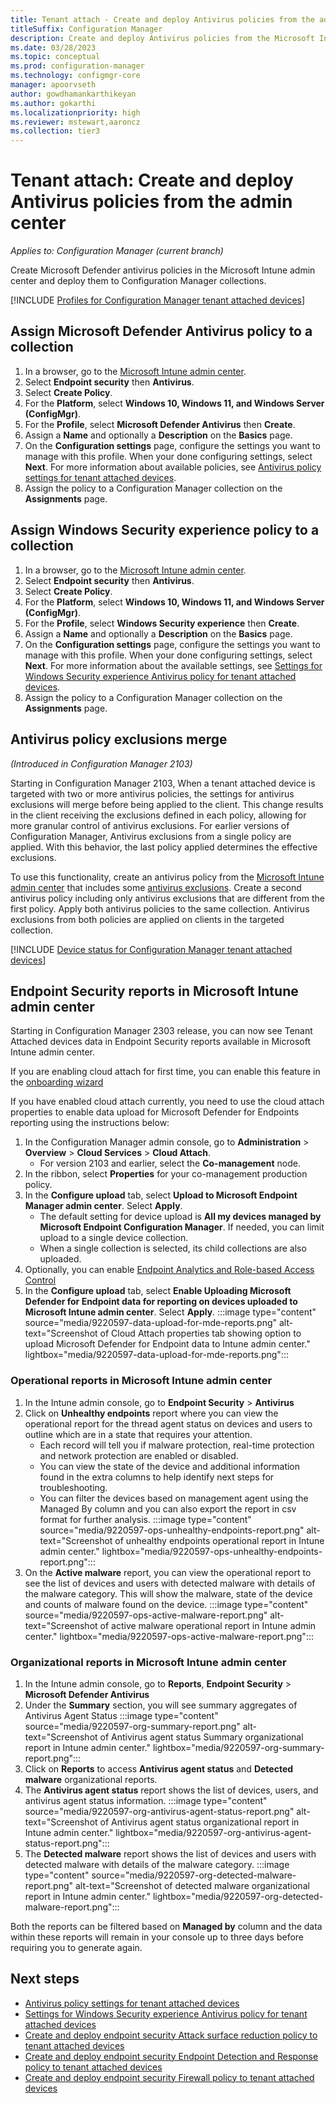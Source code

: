 ```yaml
---
title: Tenant attach - Create and deploy Antivirus policies from the admin center
titleSuffix: Configuration Manager
description: Create and deploy Antivirus policies from the Microsoft Intune admin center and for Configuration Manager collections.
ms.date: 03/28/2023
ms.topic: conceptual
ms.prod: configuration-manager
ms.technology: configmgr-core
manager: apoorvseth
author: gowdhamankarthikeyan
ms.author: gokarthi
ms.localizationpriority: high
ms.reviewer: mstewart,aaroncz 
ms.collection: tier3
---
```


# <a name="bkmk_atp"></a> Tenant attach: Create and deploy Antivirus policies from the admin center
<!--5691658-->
*Applies to: Configuration Manager (current branch)*

Create Microsoft Defender antivirus policies in the Microsoft Intune admin center and deploy them to Configuration Manager collections.

<!--Adding Include for Prerequisites-->

[!INCLUDE [Profiles for Configuration Manager tenant attached devices](./includes/configmgr-endpoint-security-prerequisties.md)]

## <a name="bkmk_av"></a> Assign Microsoft Defender Antivirus policy to a collection

1. In a browser, go to the [Microsoft Intune admin center](https://go.microsoft.com/fwlink/?linkid=2109431).
1. Select **Endpoint security** then **Antivirus**.
1. Select **Create Policy**.
1. For the **Platform**, select **Windows 10, Windows 11, and Windows Server (ConfigMgr)**.
1. For the **Profile**, select **Microsoft Defender Antivirus** then **Create**.
1. Assign a **Name** and optionally a **Description** on the **Basics** page.
1. On the **Configuration settings** page, configure the settings you want to manage with this profile. When your done configuring settings, select **Next**. For more information about available policies, see [Antivirus policy settings for tenant attached devices](../../intune/protect/antivirus-microsoft-defender-settings-windows-tenant-attach.md?toc=/mem/configmgr/tenant-attach/toc.json&bc=/mem/configmgr/tenant-attach/breadcrumb/toc.json).
1. Assign the policy to a Configuration Manager collection on the **Assignments** page.

## <a name="bkmk_security"></a> Assign Windows Security experience policy to a collection

1. In a browser, go to the [Microsoft Intune admin center](https://go.microsoft.com/fwlink/?linkid=2109431).
1. Select **Endpoint security** then **Antivirus**.
1. Select **Create Policy**.
1. For the **Platform**, select **Windows 10, Windows 11, and Windows Server (ConfigMgr)**.
1. For the **Profile**, select **Windows Security experience** then **Create**.
1. Assign a **Name** and optionally a **Description** on the **Basics** page.
1. On the **Configuration settings** page, configure the settings you want to manage with this profile. When your done configuring settings, select **Next**. For more information about the available settings, see [Settings for Windows Security experience Antivirus policy for tenant attached devices](../../intune/protect/antivirus-windows-security-settings-windows-tenant-attach.md?toc=/mem/configmgr/tenant-attach/toc.json&bc=/mem/configmgr/tenant-attach/breadcrumb/toc.json).
1. Assign the policy to a Configuration Manager collection on the **Assignments** page.

## <a name="bkmk_exclusion"></a> Antivirus policy exclusions merge
<!--9089764 -->

*(Introduced in Configuration Manager 2103)*

Starting in Configuration Manager 2103, When a tenant attached device is targeted with two or more antivirus policies, the settings for antivirus exclusions will merge before being applied to the client. This change results in the client receiving the exclusions defined in each policy, allowing for more granular control of antivirus exclusions. For earlier versions of Configuration Manager, Antivirus exclusions from a single policy are applied. With this behavior, the last policy applied determines the effective exclusions. <!--9397015-->

To use this functionality, create an antivirus policy from the [Microsoft Intune admin center](https://go.microsoft.com/fwlink/?linkid=2109431) that includes some [antivirus exclusions](../../intune/protect/antivirus-microsoft-defender-settings-windows-tenant-attach.md?toc=/mem/configmgr/tenant-attach/toc.json&bc=/mem/configmgr/tenant-attach/breadcrumb/toc.json#microsoft-defender-antivirus-exclusions). Create a second antivirus policy including only antivirus exclusions that are different from the first policy. Apply both antivirus policies to the same collection. Antivirus exclusions from both policies are applied on clients in the targeted collection.

[!INCLUDE [Device status for Configuration Manager tenant attached devices](./includes/configmgr-endpoint-security-device-status.md)]

## <a name="bkmk_mdereports"></a>Endpoint Security reports in Microsoft Intune admin center

Starting in Configuration Manager 2303 release, you can now see Tenant Attached devices data in Endpoint Security reports available in Microsoft Intune admin center.

If you are enabling cloud attach for first time, you can enable this feature in the [onboarding wizard](../../configmgr/cloud-attach/enable.md)

If you have enabled cloud attach currently, you need to use the cloud attach properties to enable data upload for Microsoft Defender for Endpoints reporting using the instructions below:

1. In the Configuration Manager admin console, go to **Administration** > **Overview** > **Cloud Services** > **Cloud Attach**.
   - For version 2103 and earlier, select the **Co-management** node.
1. In the ribbon, select **Properties** for your co-management production policy.
1. In the **Configure upload** tab, select **Upload to Microsoft Endpoint Manager admin center**. Select **Apply**.
   - The default setting for device upload is **All my devices managed by Microsoft Endpoint Configuration Manager**. If needed, you can limit upload to a single device collection.
   - When a single collection is selected, its child collections are also uploaded.
1. Optionally, you can enable [Endpoint Analytics and Role-based Access Control](../../configmgr/tenant-attach/device-sync-actions.md#bkmk_edit)
1. In the **Configure upload** tab, select **Enable Uploading Microsoft Defender for Endpoint data for reporting on devices uploaded to Microsoft Intune admin center**. Select **Apply**.
:::image type="content" source="media/9220597-data-upload-for-mde-reports.png" alt-text="Screenshot of Cloud Attach properties tab showing option to upload Microsoft Defender for Endpoint data to Intune admin center." lightbox="media/9220597-data-upload-for-mde-reports.png":::

### Operational reports in Microsoft Intune admin center

1. In the Intune admin console, go to **Endpoint Security** > **Antivirus**
1. Click on **Unhealthy endpoints** report where you can view the operational report for the thread agent status on devices and users to outline which are in a state that requires your attention.
    - Each record will tell you if malware protection, real-time protection and network protection are enabled or disabled.
    - You can view the state of the device and additional information found in the extra columns to help identify next steps for troubleshooting.
    - You can filter the devices based on management agent using the Managed By column and you can also export the report in csv format for further analysis.
:::image type="content" source="media/9220597-ops-unhealthy-endpoints-report.png" alt-text="Screenshot of unhealthy endpoints operational report in Intune admin center." lightbox="media/9220597-ops-unhealthy-endpoints-report.png":::
1. On the **Active malware** report, you can view the operational report to see the list of devices and users with detected malware with details of the malware category. This will show the malware, state of the device and counts of malware found on the device.
:::image type="content" source="media/9220597-ops-active-malware-report.png" alt-text="Screenshot of active malware operational report in Intune admin center." lightbox="media/9220597-ops-active-malware-report.png":::

### Organizational reports in Microsoft Intune admin center

1. In the Intune admin console, go to **Reports**, **Endpoint Security** > **Microsoft Defender Antivirus**
1. Under the **Summary** section, you will see summary aggregates of Antivirus Agent Status
:::image type="content" source="media/9220597-org-summary-report.png" alt-text="Screenshot of Antivirus agent status Summary organizational report in Intune admin center." lightbox="media/9220597-org-summary-report.png":::
1. Click on **Reports** to access **Antivirus agent status** and **Detected malware** organizational reports.
1. The **Antivirus agent status** report shows the list of devices, users, and antivirus agent status information.
:::image type="content" source="media/9220597-org-antivirus-agent-status-report.png" alt-text="Screenshot of Antivirus agent status organizational report in Intune admin center." lightbox="media/9220597-org-antivirus-agent-status-report.png":::
1. The **Detected malware** report shows the list of devices and users with detected malware with details of the malware category.
:::image type="content" source="media/9220597-org-detected-malware-report.png" alt-text="Screenshot of detected malware organizational report in Intune admin center." lightbox="media/9220597-org-detected-malware-report.png":::

Both the reports can be filtered based on **Managed by** column and the data within these reports will remain in your console up to three days before requiring you to generate again.

## Next steps

- [Antivirus policy settings for tenant attached devices](../../intune/protect/antivirus-microsoft-defender-settings-windows-tenant-attach.md?toc=/mem/configmgr/tenant-attach/toc.json&bc=/mem/configmgr/tenant-attach/breadcrumb/toc.json)
- [Settings for Windows Security experience Antivirus policy for tenant attached devices](../../intune/protect/antivirus-windows-security-settings-windows-tenant-attach.md?toc=/mem/configmgr/tenant-attach/toc.json&bc=/mem/configmgr/tenant-attach/breadcrumb/toc.json)
- [Create and deploy endpoint security Attack surface reduction policy to tenant attached devices](deploy-asr-policy.md)
- [Create and deploy endpoint security Endpoint Detection and Response policy to tenant attached devices](atp-onboard.md)
- [Create and deploy endpoint security Firewall policy to tenant attached devices](deploy-firewall-policy.md)